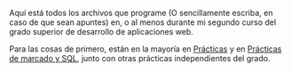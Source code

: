 Aquí está todos los archivos que programe (O sencillamente escriba, en caso de que sean apuntes)
en, o al menos durante mi segundo curso del grado superior de desarrollo de aplicaciones web. 

Para las cosas de primero, están en la mayoría en [Prácticas](https://github.com/sellsword9/practicas)
y en [Prácticas de marcado y SQL](https://github.com/Sellsword9/Practicas_Markup-SQL), junto con otras prácticas independientes del grado. 